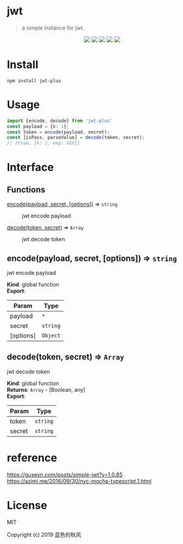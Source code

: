 # jwt

> a simple instance for jwt.

<p align="center">
    <a href="https://travis-ci.org/hua1995116/jwt"><img src="https://travis-ci.org/hua1995116/jwt.svg?branch=master" /></a>
    <a href="https://codecov.io/gh/hua1995116/jwt"><img src="https://codecov.io/gh/hua1995116/jwt/branch/master/graph/badge.svg" /></a>
    <a href="https://npmcharts.com/compare/jwt-plus?minimal=true" rel="nofollow"><img src="https://img.shields.io/npm/dm/jwt-plus.svg" style="max-width:100%;"></a>
    <a href="https://www.npmjs.com/package/jwt-plus" rel="nofollow"><img src="https://img.shields.io/npm/v/jwt-plus.svg" style="max-width:100%;"></a>
    <a href="https://www.npmjs.com/package/jwt-plus" rel="nofollow"><img src="https://img.shields.io/npm/l/jwt-plus.svg?style=flat" style="max-width:100%;"></a>
</p>

# Install
```shell
npm install jwt-plus
```


# Usage
```javascript
import {encode, decode} from 'jwt-plus'
const payload = {k: 1};
const token = encode(payload, secret);
const [isPass, parseValue] = decode(token, secret);
// [true, {k: 1, exp: XXX}]

```

# Interface

## Functions

<dl>
<dt><a href="#encode">encode(payload, secret, [options])</a> ⇒ <code>string</code></dt>
<dd><p>jwt encode payload</p>
</dd>
<dt><a href="#decode">decode(token, secret)</a> ⇒ <code>Array</code></dt>
<dd><p>jwt decode token</p>
</dd>
</dl>

<a name="encode"></a>

## encode(payload, secret, [options]) ⇒ <code>string</code>
jwt encode payload

**Kind**: global function  
**Export**:   

| Param | Type |
| --- | --- |
| payload | <code>\*</code> | 
| secret | <code>string</code> | 
| [options] | <code>Object</code> | 

<a name="decode"></a>

## decode(token, secret) ⇒ <code>Array</code>
jwt decode token

**Kind**: global function  
**Returns**: <code>Array</code> - [Boolean, any]  
**Export**:   

| Param | Type |
| --- | --- |
| token | <code>string</code> | 
| secret | <code>string</code> | 


# reference

https://guseyn.com/posts/simple-jwt?v=1.0.85
https://azimi.me/2016/09/30/nyc-mocha-typescript.1.html

# License

MIT

Copyright (c) 2019 蓝色的秋风
